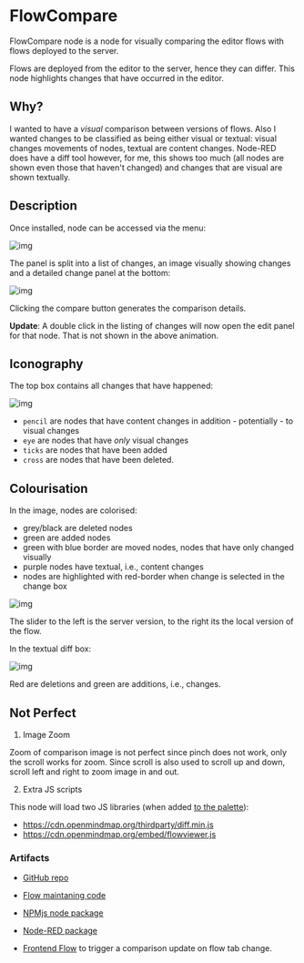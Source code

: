 # FlowCompare

FlowCompare node is a node for visually comparing the editor flows with flows deployed to the server.

Flows are deployed from the editor to the server, hence they can differ. This node highlights changes that have occurred in the editor.

## Why?

I wanted to have a *visual* comparison between versions of flows. Also I wanted changes to be classified as being either visual or textual: visual changes movements of nodes, textual are content changes. Node-RED does have a diff tool however, for me, this shows too much (all nodes are shown even those that haven't changed) and changes that are visual are shown textually. 

## Description

Once installed, node can be accessed via the menu:

![img](https://cdn.openmindmap.org/content/1697530336854_Screen_Shot_2023-10-17_at_10.12.07.png)

The panel is split into a list of changes, an image visually showing changes and a detailed change panel at the bottom:

![img](https://cdn.openmindmap.org/content/1696944958539_flowcompare.gif)

Clicking the compare button generates the comparison details.

**Update**: A double click in the listing of changes will now open the edit panel for that node. That is not shown in the above animation.

## Iconography

The top box contains all changes that have happened:

![img](https://cdn.openmindmap.org/content/1696947093993_Screen_Shot_2023-10-10_at_16.01.50.png)

- `pencil` are nodes that have content changes in addition - potentially - to visual changes
- `eye` are nodes that have *only* visual changes
- `ticks` are nodes that have been added
- `cross` are nodes that have been deleted.

## Colourisation

In the image, nodes are colorised:

- grey/black are deleted nodes
- green are added nodes
- green with blue border are moved nodes, nodes that have only changed visually
- purple nodes have textual, i.e., content changes
- nodes are highlighted with red-border when change is selected in the change box

![img](https://cdn.openmindmap.org/content/1696946893210_Screen_Shot_2023-10-10_at_16.02.13.png)

The slider to the left is the server version, to the right its the local version of the flow.

In the textual diff box:

![img](https://cdn.openmindmap.org/content/1696946912538_Screen_Shot_2023-10-10_at_16.02.04.png)

Red are deletions and green are additions, i.e., changes.

## Not Perfect

1) Image Zoom

Zoom of comparison image is not perfect since pinch does not work, only the scroll works for zoom. Since scroll is also used to scroll up and down, scroll left and right to zoom image in and out.

2) Extra JS scripts

This node will load two JS libraries (when added [to the palette](https://github.com/gorenje/node-red-contrib-flow-compare/blob/4981b85bf29cf5726609d39a0f6e21e8456d72f5/nodes/flowcompare.html#L478-L479)):

- https://cdn.openmindmap.org/thirdparty/diff.min.js
- https://cdn.openmindmap.org/embed/flowviewer.js

### Artifacts

- [GitHub repo](https://github.com/gorenje/node-red-contrib-flow-compare)
- [Flow maintaning code](https://flowhub.org/f/bd2901f55cfc55ef)
- [NPMjs node package](https://www.npmjs.com/package/@gregoriusrippenstein/node-red-contrib-flowcompare)
- [Node-RED package](https://flows.nodered.org/node/@gregoriusrippenstein/node-red-contrib-flowcompare)

- [Frontend Flow](https://flowhub.org/f/7750f7bbea836e0e) to trigger a comparison update on flow tab change.



